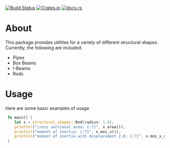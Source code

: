 [![Build Status](https://travis-ci.com/cmccomb/structural-shapes.svg?branch=main)](https://travis-ci.com/cmccomb/structural-shapes)
[![Crates.io](https://img.shields.io/crates/v/structural-shapes.svg)](https://crates.io/crates/structural-shapes)
[![docs.rs](https://docs.rs/structural-shapes/badge.svg)](https://docs.rs/structural-shapes)
# About
This package provides utilities for a variety of different structural shapes. Currently, the following are included:
- Pipes
- Box Beams
- I-Beams
- Rods

# Usage
Here are some basic examples of usage

```rust
 fn main() {
    let x = structural_shapes::Rod{radius: 1.0};
    println!("cross sectional area: {:?}", x.area());
    println!("moment of inertia: {:?}", x.moi_x());
    println!("moment of inertia with displacement 2.0: {:?}", x.moi_x_d());
 }
```
